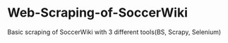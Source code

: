 # Web-Scraping-of-SoccerWiki
Basic scraping of SoccerWiki with 3 different tools(BS, Scrapy, Selenium)
